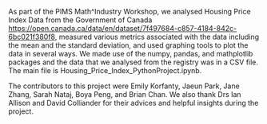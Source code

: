 
As part of the PIMS Math^Industry Workshop, we analysed Housing Price Index Data from the Government
of Canada https://open.canada.ca/data/en/dataset/7f497684-c857-4184-842c-6bc021f380f8, measured various 
metrics associated with the data including the mean and the standard deviation, and used graphing tools
to plot the data in several ways. We made use of the numpy, pandas, and mathplotlib packages and the 
data that we analysed from the registry was in a CSV file. The main file is Housing_Price_Index_PythonProject.ipynb.

The contributors to this project were Emily Korfanty, Jaeun Park, Jane Zhang, Sarah Nataj, Boya Peng,
and Brian Chan. We also thank Drs Ian Allison and David Colliander for their advices and helpful insights during the project.
